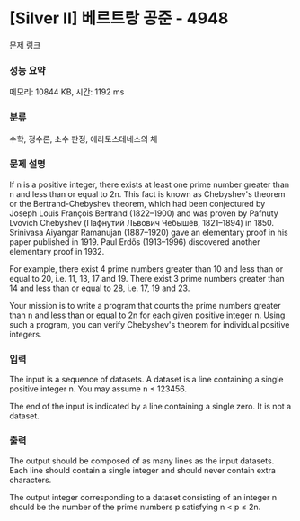 # [Silver II] 베르트랑 공준 - 4948 

[문제 링크](https://www.acmicpc.net/problem/4948) 

### 성능 요약

메모리: 10844 KB, 시간: 1192 ms

### 분류

수학, 정수론, 소수 판정, 에라토스테네스의 체

### 문제 설명

<p>If n is a positive integer, there exists at least one prime number greater than n and less than or equal to 2n. This fact is known as Chebyshev's theorem or the Bertrand-Chebyshev theorem, which had been conjectured by Joseph Louis François Bertrand (1822–1900) and was proven by Pafnuty Lvovich Chebyshev (Пафнутий Львович Чебышёв, 1821–1894) in 1850. Srinivasa Aiyangar Ramanujan (1887–1920) gave an elementary proof in his paper published in 1919. Paul Erdős (1913–1996) discovered another elementary proof in 1932.</p>

<p>For example, there exist 4 prime numbers greater than 10 and less than or equal to 20, i.e. 11, 13, 17 and 19. There exist 3 prime numbers greater than 14 and less than or equal to 28, i.e. 17, 19 and 23.</p>

<p>Your mission is to write a program that counts the prime numbers greater than n and less than or equal to 2n for each given positive integer n. Using such a program, you can verify Chebyshev's theorem for individual positive integers.</p>

### 입력 

 <p>The input is a sequence of datasets. A dataset is a line containing a single positive integer n. You may assume n ≤ 123456.</p>

<p>The end of the input is indicated by a line containing a single zero. It is not a dataset.</p>

### 출력 

 <p>The output should be composed of as many lines as the input datasets. Each line should contain a single integer and should never contain extra characters.</p>

<p>The output integer corresponding to a dataset consisting of an integer n should be the number of the prime numbers p satisfying n < p ≤ 2n.</p>

